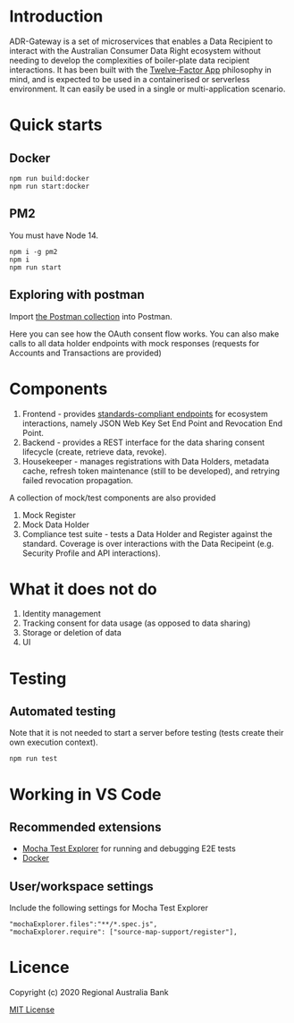 # Introduction 
ADR-Gateway is a set of microservices that enables a Data Recipient to interact with the Australian Consumer Data Right ecosystem without needing to develop the complexities of boiler-plate data recipient interactions. It has been built with the [Twelve-Factor App](https://12factor.net/) philosophy in mind, and is expected to be used in a containerised or serverless environment. It can easily be used in a single or multi-application scenario.

# Quick starts

## Docker

```
npm run build:docker
npm run start:docker
```

## PM2

You must have Node 14.

```
npm i -g pm2
npm i 
npm run start
```

## Exploring with postman

Import [the Postman collection](./examples/deployment/adr-gateway-sandbox.postman_collection.json) into Postman.

Here you can see how the OAuth consent flow works. You can also make calls to all data holder endpoints with mock responses (requests for Accounts and Transactions are provided)

# Components

1. Frontend - provides [standards-compliant endpoints](https://consumerdatastandardsaustralia.github.io/standards/#end-points) for ecosystem interactions, namely JSON Web Key Set End Point and Revocation End Point.
2. Backend - provides a REST interface for the data sharing consent lifecycle (create, retrieve data, revoke).
3. Housekeeper - manages registrations with Data Holders, metadata cache, refresh token maintenance (still to be developed), and retrying failed revocation propagation.

A collection of mock/test components are also provided

1. Mock Register
2. Mock Data Holder
4. Compliance test suite - tests a Data Holder and Register against the standard. Coverage is over interactions with the Data Recipeint (e.g. Security Profile and API interactions).

# What it does not do

1. Identity management
2. Tracking consent for data usage (as opposed to data sharing)
4. Storage or deletion of data
3. UI

# Testing

## Automated testing

Note that it is not needed to start a server before testing (tests create their own execution context).

```
npm run test
```

# Working in VS Code

## Recommended extensions

- [Mocha Test Explorer](https://marketplace.visualstudio.com/items?itemName=hbenl.vscode-mocha-test-adapter) for running and debugging E2E tests
- [Docker](https://marketplace.visualstudio.com/items?itemName=ms-azuretools.vscode-docker)

## User/workspace settings

Include the following settings for Mocha Test Explorer

```
"mochaExplorer.files":"**/*.spec.js",
"mochaExplorer.require": ["source-map-support/register"],
```

# Licence

Copyright (c) 2020 Regional Australia Bank

[MIT License](./LICENSE)
